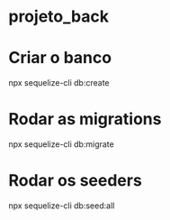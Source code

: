 # projeto_back

# Criar o banco
npx sequelize-cli db:create

# Rodar as migrations
npx sequelize-cli db:migrate

# Rodar os seeders
npx sequelize-cli db:seed:all

